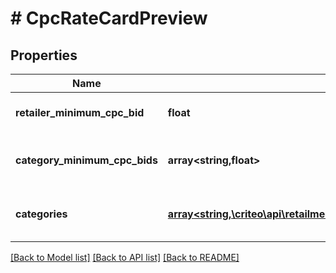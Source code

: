 # # CpcRateCardPreview

## Properties

Name | Type | Description | Notes
------------ | ------------- | ------------- | -------------
**retailer_minimum_cpc_bid** | **float** | retailer minimum cpc bid |
**category_minimum_cpc_bids** | **array<string,float>** | map of category id to minimum cpc bids | [optional]
**categories** | [**array<string,\criteo\api\retailmedia\preview\Model\Category202204>**](Category202204.md) | map of category id to category values | [optional]

[[Back to Model list]](../../README.md#models) [[Back to API list]](../../README.md#endpoints) [[Back to README]](../../README.md)
